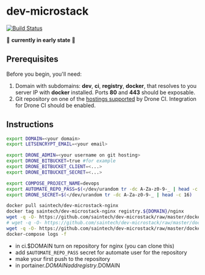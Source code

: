# dev-microstack

[![Build Status](https://travis-ci.org/saintech/dev-microstack.svg?branch=master)](https://travis-ci.org/saintech/dev-microstack)

:construction: **currently in early state** :construction:

## Prerequisites

Before you begin, you'll need:

1. Domain with subdomains: **dev**, **ci**, **registry**, **docker**, that resolves to you server IP with **docker** installed. Ports **80** and **443** should be exposable.
2. Git repository on one of the [hostings supported](http://docs.drone.io/install-for-github/) by Drone CI. Integration for Drone CI should be enabled.

## Instructions

```sh
export DOMAIN=<your domain>
export LETSENCRYPT_EMAIL=<your email>

export DRONE_ADMIN=<your username on git hosting>
export DRONE_BITBUCKET=true #for example
export DRONE_BITBUCKET_CLIENT=<...>
export DRONE_BITBUCKET_SECRET=<...>

export COMPOSE_PROJECT_NAME=devops
export AUTOMATE_REPO_PASS=$(</dev/urandom tr -dc A-Za-z0-9-_ | head -c 16)
export DRONE_SECRET=$(</dev/urandom tr -dc A-Za-z0-9-_ | head -c 16)

docker pull saintech/dev-microstack-nginx
docker tag saintech/dev-microstack-nginx registry.${DOMAIN}/nginx
wget -q -O- https://github.com/saintech/dev-microstack/raw/master/docker-compose.yml | docker-compose -f - run --rm --entrypoint htpasswd -v devops_htpasswd:/etc/htpasswd registry -Bcb /etc/htpasswd/.htpasswd automate ${AUTOMATE_REPO_PASS}
# wget -q -O- https://github.com/saintech/dev-microstack/raw/master/docker-compose.yml | docker-compose -f - run --rm --entrypoint htpasswd -v devops_htpasswd:/etc/htpasswd registry -Bb /etc/htpasswd/.htpasswd ${DRONE_ADMIN} my_pass
wget -q -O- https://github.com/saintech/dev-microstack/raw/master/docker-compose.yml | docker-compose -f - up -d
docker-compose logs -f
```

* in ci.$DOMAIN turn on repository for nginx (you can clone this)
* add `$AUTOMATE_REPO_PASS` secret for automate user for the repository
* make your first push to the repository
* in portainer.$DOMAIN add registry.$DOMAIN
